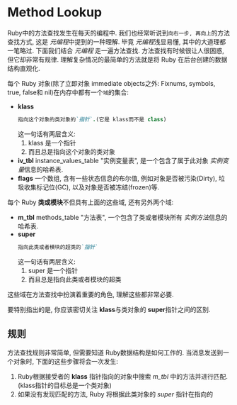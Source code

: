 # Method Lookup

Ruby中的方法查找发生在每天的编程中. 我们也经常听说到`向右一步, 再向上`的方法查找方式, 这是 *元编程*中提到的一种理解. 毕竟 *元编程*浅显易懂, 其中的大道理都一笔略过. 下面我们结合 *元编程* 走一遍方法查找. 方法查找有时候很让人很困惑, 但它却非常有规律. 理解复杂情况的最简单的方法就是将 Ruby 在后台创建的数据结构直观化.

每个 Ruby 对象(除了立即对象 immediate objects之外: Fixnums, symbols, true, false和 nil)在内存中都有一个`域`的集合:

- **klass**
    ```ruby
    指向这个对象的类对象的`指针`.(它是 klass而不是 class)
    ```
    这一句话有两层含义: 
    1. klass 是一个指针
    2. 而且总是指向这个对象的类对象
- **iv_tbl**
    instance_values_table "实例变量表", 是一个包含了属于此对象 *实例变量*信息的哈希表.
- **flags**
    一个数组, 含有一些状态信息的布尔值, 例如对象是否被污染(Dirty), 垃圾收集标记位(GC), 以及对象是否被冻结(frozen)等.

每个 Ruby **类或模块**不但具有上面的这些域, 还有另外两个域:

- **m_tbl**
    methods_table "方法表", 一个包含了类或者模块所有 *实例方法*信息的哈希表.
- **super**
    ```ruby
    指向此类或者模块的超类的`指针`
    ```
    这一句话有两层含义: 
    1. super 是一个指针
    2. 而且总是指向此类或者模块的超类

这些域在方法查找中扮演着重要的角色, 理解这些都非常必要. 

要特别指出的是, 你应该密切关注 **klass**与类对象的 **super**指针之间的区别. 

## 规则

方法查找规则非常简单, 但需要知道 Ruby数据结构是如何工作的. 当消息发送到一个对象时, 下面的这些步骤将会一次发生: 

1. Ruby根据接受者的 **klass** 指针指向的对象中搜索 *m_tbl* 中的方法并进行匹配. (klass指针的目标总是一个类对象)
2. 如果没有发现匹配的方法, Ruby 将根据此类对象的 *super* 指针在指向的












